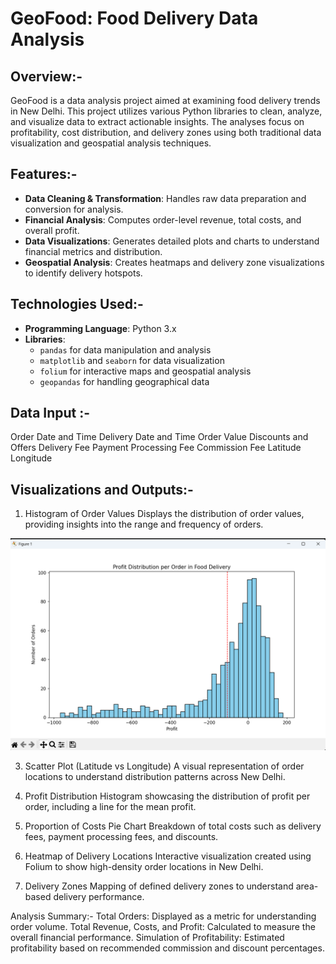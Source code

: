 # GeoFood: Food Delivery Data Analysis

## Overview:-
GeoFood is a data analysis project aimed at examining food delivery trends in New Delhi. This project utilizes various Python libraries to clean, analyze, and visualize data to extract actionable insights. The analyses focus on profitability, cost distribution, and delivery zones using both traditional data visualization and geospatial analysis techniques.

## Features:-
- **Data Cleaning & Transformation**: Handles raw data preparation and conversion for analysis.
- **Financial Analysis**: Computes order-level revenue, total costs, and overall profit.
- **Data Visualizations**: Generates detailed plots and charts to understand financial metrics and distribution.
- **Geospatial Analysis**: Creates heatmaps and delivery zone visualizations to identify delivery hotspots.

## Technologies Used:-
- **Programming Language**: Python 3.x
- **Libraries**: 
  - `pandas` for data manipulation and analysis
  - `matplotlib` and `seaborn` for data visualization
  - `folium` for interactive maps and geospatial analysis
  - `geopandas` for handling geographical data

## Data Input :-
Order Date and Time
Delivery Date and Time
Order Value
Discounts and Offers
Delivery Fee
Payment Processing Fee
Commission Fee
Latitude
Longitude

## Visualizations and Outputs:-
1. Histogram of Order Values
Displays the distribution of order values, providing insights into the range and frequency of orders.

![Image alt](https://github.com/Adityasubhaditya/geofood/blob/main/Screenshot%202025-05-23%20192138.png?raw=true)

3. Scatter Plot (Latitude vs Longitude)
A visual representation of order locations to understand distribution patterns across New Delhi.

4. Profit Distribution
Histogram showcasing the distribution of profit per order, including a line for the mean profit.

5. Proportion of Costs Pie Chart
Breakdown of total costs such as delivery fees, payment processing fees, and discounts.

6. Heatmap of Delivery Locations
Interactive visualization created using Folium to show high-density order locations in New Delhi.

7. Delivery Zones
Mapping of defined delivery zones to understand area-based delivery performance.

Analysis Summary:-
Total Orders: Displayed as a metric for understanding order volume.
Total Revenue, Costs, and Profit: Calculated to measure the overall financial performance.
Simulation of Profitability: Estimated profitability based on recommended commission and discount percentages.


